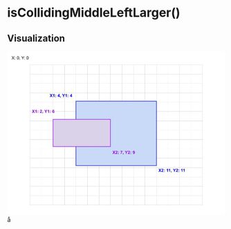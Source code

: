 # isCollidingMiddleLeftLarger()

## Visualization

![alt text](../../../../../assets/images/is-colliding-middle-left-smaller.jpg "isCollidingMiddleLeftSmaller")
å